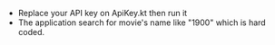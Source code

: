 - Replace your API key on ApiKey.kt then run it
- The application search for movie's name like "1900" which is hard coded.
